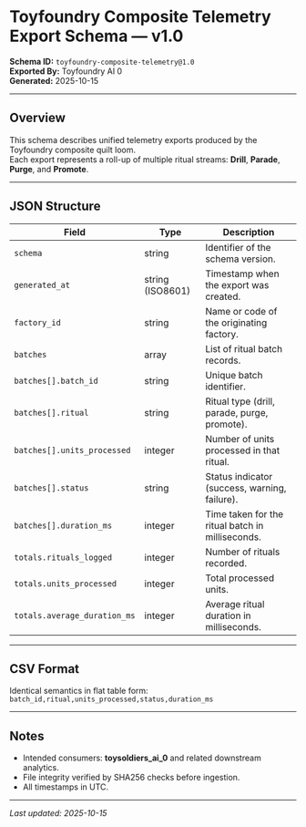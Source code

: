 # Toyfoundry Composite Telemetry Export Schema — v1.0

**Schema ID:** `toyfoundry-composite-telemetry@1.0`  
**Exported By:** Toyfoundry AI 0  
**Generated:** 2025-10-15  

---

## Overview
This schema describes unified telemetry exports produced by the Toyfoundry composite quilt loom.  
Each export represents a roll-up of multiple ritual streams: **Drill**, **Parade**, **Purge**, and **Promote**.

---

## JSON Structure

| Field | Type | Description |
|-------|------|-------------|
| `schema` | string | Identifier of the schema version. |
| `generated_at` | string (ISO8601) | Timestamp when the export was created. |
| `factory_id` | string | Name or code of the originating factory. |
| `batches` | array | List of ritual batch records. |
| `batches[].batch_id` | string | Unique batch identifier. |
| `batches[].ritual` | string | Ritual type (drill, parade, purge, promote). |
| `batches[].units_processed` | integer | Number of units processed in that ritual. |
| `batches[].status` | string | Status indicator (success, warning, failure). |
| `batches[].duration_ms` | integer | Time taken for the ritual batch in milliseconds. |
| `totals.rituals_logged` | integer | Number of rituals recorded. |
| `totals.units_processed` | integer | Total processed units. |
| `totals.average_duration_ms` | integer | Average ritual duration in milliseconds. |

---

## CSV Format
Identical semantics in flat table form:  
`batch_id,ritual,units_processed,status,duration_ms`

---

## Notes
- Intended consumers: **toysoldiers_ai_0** and related downstream analytics.  
- File integrity verified by SHA256 checks before ingestion.  
- All timestamps in UTC.

---
_Last updated: 2025-10-15_
